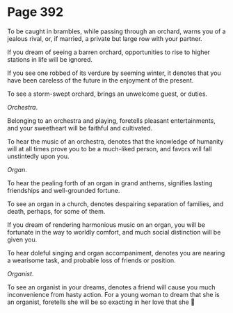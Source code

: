 # Page 392
To be caught in brambles, while passing through an orchard,
warns you of a jealous rival, or, if married, a private but large
row with your partner.


If you dream of seeing a barren orchard, opportunities to rise
to higher stations in life will be ignored.


If you see one robbed of its verdure by seeming winter, it denotes that you
have been careless of the future in the enjoyment of the present.


To see a storm-swept orchard, brings an unwelcome guest, or duties.


_Orchestra_.


Belonging to an orchestra and playing, foretells pleasant entertainments,
and your sweetheart will be faithful and cultivated.


To hear the music of an orchestra, denotes that the knowledge
of humanity will at all times prove you to be a much-liked person,
and favors will fall unstintedly upon you.


_Organ_.


To hear the pealing forth of an organ in grand anthems,
signifies lasting friendships and well-grounded fortune.


To see an organ in a church, denotes despairing separation of families,
and death, perhaps, for some of them.


If you dream of rendering harmonious music on an organ,
you will be fortunate in the way to worldly comfort, and much
social distinction will be given you.


To hear doleful singing and organ accompaniment, denotes you are nearing
a wearisome task, and probable loss of friends or position.


_Organist_.


To see an organist in your dreams, denotes a friend will cause you much
inconvenience from hasty action. For a young woman to dream that she
is an organist, foretells she will be so exacting in her love that she
